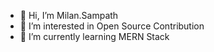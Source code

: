 - 👋 Hi, I’m Milan.Sampath
- 👀 I’m interested in Open Source Contribution
- 🌱 I’m currently learning MERN Stack

<!---
CodewMilan/CodewMilan is a ✨ special ✨ repository because its `README.md` (this file) appears on your GitHub profile.
You can click the Preview link to take a look at your changes.
--->
